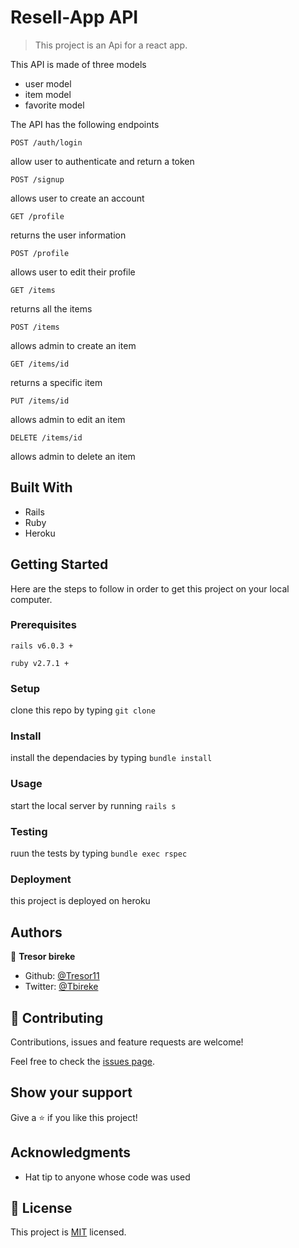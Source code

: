 # Resell-App API

> This project is an Api for a react app.

This API is made of three models
- user model
- item model
- favorite model

The API has the following endpoints

`POST /auth/login`

allow user to authenticate and return a token

`POST /signup`

allows user to create an account

`GET /profile`

returns the user information

`POST /profile`

allows user to edit their profile

`GET /items`

returns all the items

`POST /items`

allows admin to create an item

`GET /items/id`

returns a specific item

`PUT /items/id`

allows admin to edit an item

`DELETE /items/id`

allows admin to delete an item

## Built With

- Rails
- Ruby 
- Heroku

## Getting Started

Here are the steps to follow in order to get this project on your local computer.

### Prerequisites

`rails v6.0.3 +`

`ruby v2.7.1 +`

### Setup

clone this repo by typing `git clone`

### Install

install the dependacies by typing `bundle install`

### Usage

start the local server by running `rails s`

### Testing

ruun the tests by typing `bundle exec rspec`

### Deployment

this project is deployed on heroku

## Authors

👤 **Tresor bireke**

- Github: [@Tresor11](https://github.com/Tresor11)
- Twitter: [@Tbireke](https://twitter.com/Tbireke)

## 🤝 Contributing

Contributions, issues and feature requests are welcome!

Feel free to check the [issues page](issues/).

## Show your support

Give a ⭐️ if you like this project!

## Acknowledgments

- Hat tip to anyone whose code was used

## 📝 License

This project is [MIT](lic.url) licensed.

